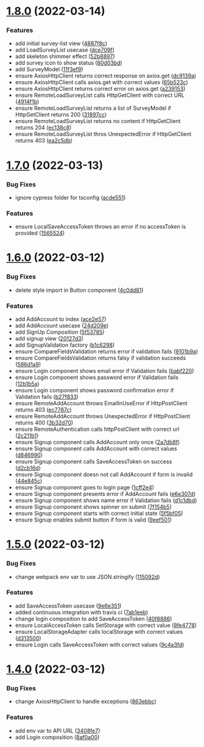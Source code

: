 # [1.8.0](https://github.com/DiegoSalas27/ReactJS-Hooks-TDD-Clean-Architecture-SOLID-e-Patterns/compare/v1.7.0...v1.8.0) (2022-03-14)


### Features

* add initial survey-list view ([4887f8c](https://github.com/DiegoSalas27/ReactJS-Hooks-TDD-Clean-Architecture-SOLID-e-Patterns/commit/4887f8c0de105f2517314a016d07084f36825693))
* add LoadSurveyList usecase ([dce709f](https://github.com/DiegoSalas27/ReactJS-Hooks-TDD-Clean-Architecture-SOLID-e-Patterns/commit/dce709f743fefa833b33dd4c90d9f3314195b532))
* add skeleton shimmer effect ([52b8897](https://github.com/DiegoSalas27/ReactJS-Hooks-TDD-Clean-Architecture-SOLID-e-Patterns/commit/52b88971e7dffb031ab7a61269c6b3689829b3ea))
* add survey icon to show status ([80d03bd](https://github.com/DiegoSalas27/ReactJS-Hooks-TDD-Clean-Architecture-SOLID-e-Patterns/commit/80d03bd938592f4d24b595c116f76abdcaa292b4))
* add SurveyModel ([11f3ef9](https://github.com/DiegoSalas27/ReactJS-Hooks-TDD-Clean-Architecture-SOLID-e-Patterns/commit/11f3ef95e9bc2379d628027a7b87143775e56793))
* ensure AxiosHttpClient  returns correct response on axios.get ([dc9139a](https://github.com/DiegoSalas27/ReactJS-Hooks-TDD-Clean-Architecture-SOLID-e-Patterns/commit/dc9139a899b57574adae6853e80491df30365ee6))
* ensure AxiosHttpClient calls axios.get with correct values ([65b523c](https://github.com/DiegoSalas27/ReactJS-Hooks-TDD-Clean-Architecture-SOLID-e-Patterns/commit/65b523cf05cb255baf24fe5a67e177f5dba4d7d4))
* ensure AxiosHttpClient returns correct error on axios.get ([a239153](https://github.com/DiegoSalas27/ReactJS-Hooks-TDD-Clean-Architecture-SOLID-e-Patterns/commit/a2391537a51b113980b0550ea3a0c8c87d653db0))
* ensure RemoteLoadSurveyList calls HttpGetClient with correct URL ([4914f1b](https://github.com/DiegoSalas27/ReactJS-Hooks-TDD-Clean-Architecture-SOLID-e-Patterns/commit/4914f1b0d8b4b73570798eb082643f7e698f1cda))
* ensure RemoteLoadSurveyList returns a list of SurveyModel if HttpGetClient returns 200 ([31897cc](https://github.com/DiegoSalas27/ReactJS-Hooks-TDD-Clean-Architecture-SOLID-e-Patterns/commit/31897cce2d499d6ecd08e1677cf937233cbb3214))
* ensure RemoteLoadSurveyList returns no content if HttpGetClient returns 204 ([ec138c8](https://github.com/DiegoSalas27/ReactJS-Hooks-TDD-Clean-Architecture-SOLID-e-Patterns/commit/ec138c8fbedecd9f133fccd1611bef2c6108b998))
* ensure RemoteLoadSurveyList thros UnexpectedError if HttpGetClient returns 403 ([ea2c5db](https://github.com/DiegoSalas27/ReactJS-Hooks-TDD-Clean-Architecture-SOLID-e-Patterns/commit/ea2c5db066f6b6efb7c31bd1a3df9790abbfd968))



# [1.7.0](https://github.com/DiegoSalas27/ReactJS-Hooks-TDD-Clean-Architecture-SOLID-e-Patterns/compare/v1.6.0...v1.7.0) (2022-03-13)


### Bug Fixes

* ignore cypress folder for tsconfig ([acde551](https://github.com/DiegoSalas27/ReactJS-Hooks-TDD-Clean-Architecture-SOLID-e-Patterns/commit/acde5515b9e990888316dd3fa19460c21878807c))


### Features

* ensure LocalSaveAccessToken throws an error if no accessToken is provided ([1565524](https://github.com/DiegoSalas27/ReactJS-Hooks-TDD-Clean-Architecture-SOLID-e-Patterns/commit/15655245e3821d57ba2f6b09ae14ee085b429597))



# [1.6.0](https://github.com/DiegoSalas27/ReactJS-Hooks-TDD-Clean-Architecture-SOLID-e-Patterns/compare/v1.5.0...v1.6.0) (2022-03-12)


### Bug Fixes

* delete style import in Button component ([4c0dd81](https://github.com/DiegoSalas27/ReactJS-Hooks-TDD-Clean-Architecture-SOLID-e-Patterns/commit/4c0dd810c235523117e522243279ce23ea8d786e))


### Features

* add AddAccount to index ([ace2e57](https://github.com/DiegoSalas27/ReactJS-Hooks-TDD-Clean-Architecture-SOLID-e-Patterns/commit/ace2e57805c5bd584abe52f52ca4e5bfbb6075b1))
* add AddAccount usecase ([24d209e](https://github.com/DiegoSalas27/ReactJS-Hooks-TDD-Clean-Architecture-SOLID-e-Patterns/commit/24d209e1576accf28ce467338d2d345944ee6ab3))
* add SignUp Composition ([5f53785](https://github.com/DiegoSalas27/ReactJS-Hooks-TDD-Clean-Architecture-SOLID-e-Patterns/commit/5f5378594a5d4f9d557156df63087a3612188172))
* add signup view ([20127d3](https://github.com/DiegoSalas27/ReactJS-Hooks-TDD-Clean-Architecture-SOLID-e-Patterns/commit/20127d35f21c5ecd55fccda6430d47d781344cb4))
* add SignupValidation factory ([b1c6298](https://github.com/DiegoSalas27/ReactJS-Hooks-TDD-Clean-Architecture-SOLID-e-Patterns/commit/b1c62980e3954f38134ae320e76caca782546090))
* ensure CompareFieldsValidation returns error if validation fails ([9101b9a](https://github.com/DiegoSalas27/ReactJS-Hooks-TDD-Clean-Architecture-SOLID-e-Patterns/commit/9101b9af4df042a11b10c0164901a983172ee1b9))
* ensure CompareFieldsValidation returns falsy if validation succeeds ([586d1a9](https://github.com/DiegoSalas27/ReactJS-Hooks-TDD-Clean-Architecture-SOLID-e-Patterns/commit/586d1a942cb222b0da95451050709c6a64810382))
* ensure Login component shows email error if Validation fails ([babf220](https://github.com/DiegoSalas27/ReactJS-Hooks-TDD-Clean-Architecture-SOLID-e-Patterns/commit/babf220490bdbbce6e2e0a9f803194cf0d733f49))
* ensure Login component shows password  error if Validation fails ([12b1b5a](https://github.com/DiegoSalas27/ReactJS-Hooks-TDD-Clean-Architecture-SOLID-e-Patterns/commit/12b1b5aac4790487a942b2fd3d812d9e9b1eabd5))
* ensure Login component shows password confirmation error if Validation fails ([b27f833](https://github.com/DiegoSalas27/ReactJS-Hooks-TDD-Clean-Architecture-SOLID-e-Patterns/commit/b27f83389332fedc5822aaaed4be0ebc458aee25))
* ensure RemoteAddAccount throws EmailInUseError if HttpPostClient returns 403 ([ec7787c](https://github.com/DiegoSalas27/ReactJS-Hooks-TDD-Clean-Architecture-SOLID-e-Patterns/commit/ec7787c5a6154071ba833a5a64b12eaff172b56f))
* ensure RemoteAddAccount throws UnexpectedError if HttpPostClient returns 400 ([3b32d70](https://github.com/DiegoSalas27/ReactJS-Hooks-TDD-Clean-Architecture-SOLID-e-Patterns/commit/3b32d709bf80001bb2f16c9daf1719a1de05af80))
* ensure RemoteAuthentication calls httpPostClient with correct url ([2c211b1](https://github.com/DiegoSalas27/ReactJS-Hooks-TDD-Clean-Architecture-SOLID-e-Patterns/commit/2c211b1c738fbc8d8dbab1dd829d954f17e67241))
* ensure Signup component calls AddAccount only once ([2a7db8f](https://github.com/DiegoSalas27/ReactJS-Hooks-TDD-Clean-Architecture-SOLID-e-Patterns/commit/2a7db8fa23e17a82e18505aef3bde5ab3df9a14c))
* ensure Signup component calls AddAccount with correct values ([d846990](https://github.com/DiegoSalas27/ReactJS-Hooks-TDD-Clean-Architecture-SOLID-e-Patterns/commit/d846990f44da65e80f9e4255d7b9d00d8143ae8f))
* ensure Signup component calls SaveAccessToken on success ([d2cb16d](https://github.com/DiegoSalas27/ReactJS-Hooks-TDD-Clean-Architecture-SOLID-e-Patterns/commit/d2cb16d04719e852a2ce4dde354d7a60fd9c57a3))
* ensure Signup component doesn not call AddAccount if form is invalid ([44e845c](https://github.com/DiegoSalas27/ReactJS-Hooks-TDD-Clean-Architecture-SOLID-e-Patterns/commit/44e845c3969ba29106990e80a41ac080652cf670))
* ensure Signup component goes to login page ([1cff2e4](https://github.com/DiegoSalas27/ReactJS-Hooks-TDD-Clean-Architecture-SOLID-e-Patterns/commit/1cff2e4820d8ffec946663d1e0b3fd0cf9adf7f2))
* ensure Signup component presents error if AddAccount fails ([e6e307d](https://github.com/DiegoSalas27/ReactJS-Hooks-TDD-Clean-Architecture-SOLID-e-Patterns/commit/e6e307d56d2f0925d7505af7b12a6a638c1a5670))
* ensure Signup component shows name error if Validation fails ([d1c1dbd](https://github.com/DiegoSalas27/ReactJS-Hooks-TDD-Clean-Architecture-SOLID-e-Patterns/commit/d1c1dbdcb1043ea2ef611f1545bb3b0e37da64eb))
* ensure Signup component shows spinner on submit ([7f154b5](https://github.com/DiegoSalas27/ReactJS-Hooks-TDD-Clean-Architecture-SOLID-e-Patterns/commit/7f154b5c275b3053e6abc6769eb33c3fe090a302))
* ensure Signup component starts with correct initial state ([5f5bf05](https://github.com/DiegoSalas27/ReactJS-Hooks-TDD-Clean-Architecture-SOLID-e-Patterns/commit/5f5bf05028018328795e549bf60e62548e5acb52))
* ensure Signup enables submit button if form is valid ([9eef501](https://github.com/DiegoSalas27/ReactJS-Hooks-TDD-Clean-Architecture-SOLID-e-Patterns/commit/9eef501bd54067bede62a5142496593de33007a4))



# [1.5.0](https://github.com/DiegoSalas27/ReactJS-Hooks-TDD-Clean-Architecture-SOLID-e-Patterns/compare/v1.4.0...v1.5.0) (2022-03-12)


### Bug Fixes

* change webpack env var to use JSON.stringify ([115092d](https://github.com/DiegoSalas27/ReactJS-Hooks-TDD-Clean-Architecture-SOLID-e-Patterns/commit/115092d1db63ed254c127e897dfd6f3e581c0180))


### Features

* add SaveAccessToken usecase ([9e6e351](https://github.com/DiegoSalas27/ReactJS-Hooks-TDD-Clean-Architecture-SOLID-e-Patterns/commit/9e6e351630490548c16f57a93b05ce2785cdb9b1))
* added continuous integration with travis ci ([7ab1eeb](https://github.com/DiegoSalas27/ReactJS-Hooks-TDD-Clean-Architecture-SOLID-e-Patterns/commit/7ab1eeb58e3ed3734f54a5f6e8bad408349599c8))
* change login composition to add SaveAccessToken ([40f8886](https://github.com/DiegoSalas27/ReactJS-Hooks-TDD-Clean-Architecture-SOLID-e-Patterns/commit/40f8886aff92e3a64a15371a05592ac8f50701aa))
* ensure LocalAccessToken calls SetStorage with correct value ([8fe4778](https://github.com/DiegoSalas27/ReactJS-Hooks-TDD-Clean-Architecture-SOLID-e-Patterns/commit/8fe47788b456114b54ecfb64a6df93d9f0a677b3))
* ensure LocalStorageAdapter calls localStorage with correct values ([d313500](https://github.com/DiegoSalas27/ReactJS-Hooks-TDD-Clean-Architecture-SOLID-e-Patterns/commit/d313500b370e6bace22f5a2611ca58f65225f27b))
* ensure Login calls SaveAccessToken with correct values ([9c4a3fd](https://github.com/DiegoSalas27/ReactJS-Hooks-TDD-Clean-Architecture-SOLID-e-Patterns/commit/9c4a3fd58fb8505f9e978bf61823c96b971cc729))



# [1.4.0](https://github.com/DiegoSalas27/ReactJS-Hooks-TDD-Clean-Architecture-SOLID-e-Patterns/compare/v1.3.0...v1.4.0) (2022-03-12)


### Bug Fixes

* change AxiosHttpClient to handle exceptions ([863ebbc](https://github.com/DiegoSalas27/ReactJS-Hooks-TDD-Clean-Architecture-SOLID-e-Patterns/commit/863ebbcceb78702951099a84f1c89f208689af03))


### Features

* add env var to API URL ([3408fe7](https://github.com/DiegoSalas27/ReactJS-Hooks-TDD-Clean-Architecture-SOLID-e-Patterns/commit/3408fe724ed65ce41e9545a60bf21d8ecc335516))
* add Login composition ([8af0a00](https://github.com/DiegoSalas27/ReactJS-Hooks-TDD-Clean-Architecture-SOLID-e-Patterns/commit/8af0a00086f99e6ef5c2f5a9879e05d031571c2f))



